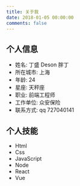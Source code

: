 ```yaml
---
title: 关于我
date: 2018-01-05 00:00:00
comments: false
---
```



## 个人信息

- 姓名: 丁盛 Deson 胖丁 
- 所在城市: 上海
- 年龄: 24
- 星座: 天秤座
- 职业: 前端工程师
- 工作单位: 众安保险
- 联系方式: qq 727040141

## 个人技能

- Html
- Css
- JavaScript
- Node
- React
- Vue
